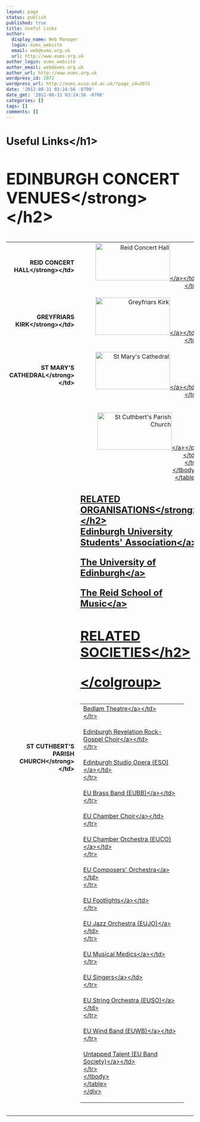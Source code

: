 ```yaml
---
layout: page
status: publish
published: true
title: Useful Links
author:
  display_name: Web Manager
  login: eums_website
  email: web@eums.org.uk
  url: http://www.eums.org.uk
author_login: eums_website
author_email: web@eums.org.uk
author_url: http://www.eums.org.uk
wordpress_id: 2072
wordpress_url: http://eums.eusa.ed.ac.uk/?page_id=2072
date: '2012-08-31 03:24:56 -0700'
date_gmt: '2012-08-31 03:24:56 -0700'
categories: []
tags: []
comments: []
---
```

<h1>Useful Links<&#47;h1></p>
<div id="node-270">
<h2><strong>EDINBURGH CONCERT VENUES<&#47;strong><&#47;h2></p>
<table border="0">
<tbody>
<tr>
<td style="text-align: right;"> <strong>REID CONCERT HALL<&#47;strong><&#47;td></p>
<td style="text-align: right;"> <a title="Reid Concert Hall" href="http:&#47;&#47;www.edinburghfirst.co.uk&#47;venues&#47;reid-hall" target="_blank"><img title="Reid Concert Hall" src="http:&#47;&#47;eums.eusa.ed.ac.uk&#47;wp-content&#47;uploads&#47;build&#47;useful_reid.png" alt="Reid Concert Hall" width="200" height="100" &#47;><&#47;a><&#47;td><br />
<&#47;tr></p>
<tr>
<td style="text-align: right;"><strong>GREYFRIARS KIRK<&#47;strong><&#47;td></p>
<td style="text-align: right;"><a title="Greyfriars Kirk" href="http:&#47;&#47;www.greyfriarskirk.com&#47;" target="_blank"><img title="Greyfriars Kirk" src="http:&#47;&#47;eums.eusa.ed.ac.uk&#47;wp-content&#47;uploads&#47;build&#47;useful_greyfriars.png" alt="Greyfriars Kirk" width="200" height="100" &#47;><&#47;a><&#47;td><br />
<&#47;tr></p>
<tr>
<td style="text-align: right;"><strong>ST MARY'S CATHEDRAL<&#47;strong><&#47;td></p>
<td style="text-align: right;"> <a title="St Mary's Cathedral" href="http:&#47;&#47;www.cathedral.net&#47;" target="_blank"><img title="St Mary's Cathedral" src="http:&#47;&#47;eums.eusa.ed.ac.uk&#47;wp-content&#47;uploads&#47;build&#47;useful_stmarys.png" alt="St Mary's Cathedral" width="200" height="100" &#47;><&#47;a><&#47;td><br />
<&#47;tr></p>
<tr>
<td style="text-align: right;"> <strong>ST CUTHBERT'S PARISH CHURCH<&#47;strong><&#47;td></p>
<td>
<p style="text-align: right;"> <a title="St Cuthbert's Parish Church" href="http:&#47;&#47;www.st-cuthberts.net&#47;" target="_blank"><img title="St Cuthbert's Parish Church" src="http:&#47;&#47;eums.eusa.ed.ac.uk&#47;wp-content&#47;uploads&#47;build&#47;useful_stcuthberts.png" alt="St Cuthbert's Parish Church" width="200" height="100" &#47;><&#47;a><&#47;p><br />
<&#47;td><br />
<&#47;tr><br />
<&#47;tbody><br />
<&#47;table><br />
 </p>
<h2><strong>RELATED ORGANISATIONS<&#47;strong><&#47;h2><br />
<a title="Edinburgh University Students' Association" href="http:&#47;&#47;www.eusa.ed.ac.uk&#47;" target="_blank">Edinburgh University Students' Association<&#47;a></p>
<p><a title="The University of Edinburgh" href="http:&#47;&#47;www.ed.ac.uk&#47;home" target="_blank">The University of Edinburgh<&#47;a></p>
<p><a title="Reid School of Music" href="http:&#47;&#47;www.ed.ac.uk&#47;schools-departments&#47;edinburgh-college-art&#47;music" target="_blank">The Reid School of Music<&#47;a></p>
<h2>RELATED SOCIETIES<&#47;h2></p>
<table width="262" border="0" cellspacing="0" cellpadding="0">
<colgroup>
<col width="262" &#47;> <&#47;colgroup></p>
<tbody>
<tr>
<td width="262" height="20"><a title="Bedlam Theatre's website" href="http:&#47;&#47;www.bedlamtheatre.co.uk&#47;" target="_blank">Bedlam Theatre<&#47;a><&#47;td><br />
<&#47;tr></p>
<tr>
<td width="262" height="20"><a title="Edinburgh Revelation Rock-Gospel Choir's society profile" href="http:&#47;&#47;www.eusa.ed.ac.uk&#47;societies&#47;society&#47;EdRev&#47;" target="_blank">Edinburgh Revelation Rock-Gospel Choir<&#47;a><&#47;td><br />
<&#47;tr></p>
<tr>
<td width="262" height="20"><a title="Edinburgh Studio Opera's website" href="http:&#47;&#47;www.edinburghstudioopera.com&#47;" target="_blank">Edinburgh Studio Opera (ESO)<&#47;a><&#47;td><br />
<&#47;tr></p>
<tr>
<td width="262" height="20"><a title="EU Brass Band's website" href="http:&#47;&#47;eubb.eusa.ed.ac.uk&#47;" target="_blank">EU Brass Band (EUBB)<&#47;a><&#47;td><br />
<&#47;tr></p>
<tr>
<td width="262" height="20"><a title="EU Chamber Choir's website" href="http:&#47;&#47;chamber.eusa.ed.ac.uk&#47;" target="_blank">EU Chamber Choir<&#47;a><&#47;td><br />
<&#47;tr></p>
<tr>
<td width="262" height="20"><a title="EU Chamber Orchestra's website" href="http:&#47;&#47;euco.eusa.ed.ac.uk&#47;" target="_blank">EU Chamber Orchestra (EUCO)<&#47;a><&#47;td><br />
<&#47;tr></p>
<tr>
<td width="262" height="20"><a title="EU Composers' Orchestra's website" href="http:&#47;&#47;www.composersorchestra.com&#47;" target="_blank">EU Composers' Orchestra<&#47;a><&#47;td><br />
<&#47;tr></p>
<tr>
<td width="262" height="20"><a title="EU Footlights' website" href="http:&#47;&#47;www.edfootlights.com&#47;" target="_blank">EU Footlights<&#47;a><&#47;td><br />
<&#47;tr></p>
<tr>
<td width="262" height="20"><a title="EU Jazz Orchestra's website" href="http:&#47;&#47;eujo.t83.net&#47;" target="_blank">EU Jazz Orchestra (EUJO)<&#47;a><&#47;td><br />
<&#47;tr></p>
<tr>
<td width="262" height="20"><a title="EU Musical Medics' society profile" href="http:&#47;&#47;www.eusa.ed.ac.uk&#47;societies&#47;society&#47;eumm2011&#47;" target="_blank">EU Musical Medics<&#47;a><&#47;td><br />
<&#47;tr></p>
<tr>
<td width="262" height="20"><a title="EU Singers' society profile" href="http:&#47;&#47;www.eusa.ed.ac.uk&#47;societies&#47;society&#47;eusingers&#47;" target="_blank">EU Singers<&#47;a><&#47;td><br />
<&#47;tr></p>
<tr>
<td width="262" height="20"><a title="EU String Orchestra's website" href="http:&#47;&#47;string.eusa.ed.ac.uk&#47;" target="_blank">EU String Orchestra (EUSO)<&#47;a><&#47;td><br />
<&#47;tr></p>
<tr>
<td width="262" height="20"><a title="EU Wind Band's website" href="http:&#47;&#47;www.euwb.co.uk&#47;" target="_blank">EU Wind Band (EUWB)<&#47;a><&#47;td><br />
<&#47;tr></p>
<tr>
<td width="262" height="20"><a title="EU Band Society's website" href="http:&#47;&#47;untapped-talent.co.uk&#47;" target="_blank">Untapped Talent (EU Band Society)<&#47;a><&#47;td><br />
<&#47;tr><br />
<&#47;tbody><br />
<&#47;table><br />
<&#47;div></p>
